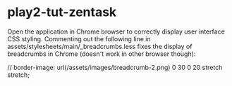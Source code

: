 play2-tut-zentask
=================
Open the application in Chrome browser to correctly display user interface CSS
styling. Commenting out the following line in 
assets/stylesheets/main/_breadcrumbs.less fixes the display of breadcrumbs in 
Chrome (doesn't work in other browser though):

//    border-image: url(/assets/images/breadcrumb-2.png) 0 30 0 20 stretch stretch;
